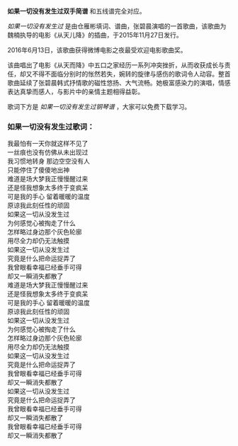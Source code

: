 

**如果一切没有发生过双手简谱** 和五线谱完全对应。

_如果一切没有发生过_ 是由仓雁彬填词、谱曲，张碧晨演唱的一首歌曲，该歌曲为魏楠执导的电影《从天儿降》的插曲，于2015年11月27日发行。

2016年6月13日，该歌曲获得微博电影之夜最受欢迎电影歌曲奖。

该曲唱出了电影《从天而降》中五口之家经历一系列冲突挫折，从而收获成长与责任，却又不得不面临分别时的怅然若失，婉转的旋律与感伤的歌词令人动容。整首歌曲延续了张碧晨韩式抒情歌的磁性悠扬、大气流畅。她极富感染力的演唱，情感表达真挚而感人，与影片中的亲情主题相得益彰。

歌词下方是 _如果一切没有发生过钢琴谱_ ，大家可以免费下载学习。

### 如果一切没有发生过歌词：

我最怕有一天你就这样不见了  
一丝痕也没有仿佛从未出现过  
我习惯地转身 那边空空没有人  
只能停住了傻傻地出神  
难道是场大梦我正慢慢醒过来  
还是怪我想象太多终于变疯呆  
可是我的手心 留着暖暖的温度  
原谅我此刻任性的顽固  
如果这一切从没发生过  
为何感觉心被掏走了什么  
怎样略过身边那个灰色轮廓  
用尽全力却仍无法触摸  
如果这一切从没发生过  
究竟是什么把命运捉弄了  
我曾眼看幸福已经垂手可得  
却又一瞬消失都散了  
难道是场大梦我正慢慢醒过来  
还是怪我想象太多终于变疯呆  
可是我的手心 留着暖暖的温度  
原谅我此刻任性的顽固  
如果这一切从没发生过  
为何感觉心被掏走了什么  
怎样略过身边那个灰色轮廓  
用尽全力却仍无法触摸  
如果这一切从没发生过  
究竟是什么把命运捉弄了  
我曾眼看幸福已经垂手可得  
却又一瞬消失都散了  
如果这一切从没发生过  
究竟是什么把命运捉弄了  
我曾眼看幸福已经垂手可得  
却又一瞬消失都散了  
我曾眼看幸福已经垂手可得  
却又一瞬消失都散了

